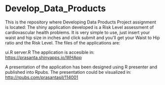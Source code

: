 # Develop_Data_Products
This is the repository where Developing Data Products Project assignment is located: The shiny application developed is a Risk Level assessment of cardiovascular health problems. It is very simple to use, just insert your waist and hip size in inches and click submit and you'll get your Waist to Hip ratio and the Risk Level. The files of the applications are:

ui.R
server.R
The application is accesible in: https://prasanta.shinyapps.io/WHApp

A presentation of the application has been designed using R presenter and published into Rpubs. The presentation could be visualized in:
http://rpubs.com/prasantasil/114001